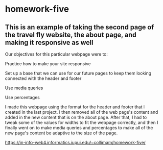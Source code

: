 # homework-five
## This is an example of taking the second page of the travel fly website, the about page, and making it responsive as well


Our objectives for this particular webpage were to:

Practice how to make your site responsive

Set up a base that we can use for our future pages to keep them looking connected with the header and footer

Use media queries

Use percentages

I made this webpage using the format for the header and footer that I created in the last project. I then removed all of the web page's content and added in the new content that is on the about page. After that, I had to tweak some of the values for widths to fit the webpage correctly, and then I finally went on to make media queries and percentages to make all of the new page's content be adaptive to the size of the page. 

https://in-info-web4.informatics.iupui.edu/~collimam/homework-five/